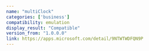 ```yaml
---
name: "multiClock"
categories: ['business']
compatibility: emulation
display_result: "Compatible"
version_from: "1.0.0.0"
link: https://apps.microsoft.com/detail/9NTWTWDFQN9P
---
```

